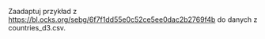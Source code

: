 Zaadaptuj przykład z https://bl.ocks.org/sebg/6f7f1dd55e0c52ce5ee0dac2b2769f4b do danych z countries_d3.csv.